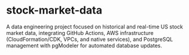 # stock-market-data
A data engineering project focused on historical and real-time US stock market data, integrating GitHub Actions, AWS infrastructure (CloudFormation/CDK, VPCs, and native services), and PostgreSQL management with pgModeler for automated database updates.

